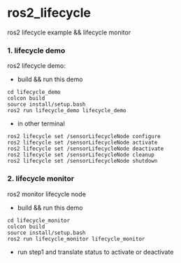 # ros2_lifecycle
ros2 lifecycle example &amp;&amp; lifecycle monitor

### 1. lifecycle demo
ros2 lifecycle demo:
- build && run this demo
```
cd lifecycle_demo
colcon build
source install/setup.bash
ros2 run lifecycle_demo lifecycle_demo
```
- in other terminal
```
ros2 lifecycle set /sensorLifecycleNode configure
ros2 lifecycle set /sensorLifecycleNode activate
ros2 lifecycle set /sensorLifecycleNode deactivate
ros2 lifecycle set /sensorLifecycleNode cleanup
ros2 lifecycle set /sensorLifecycleNode shutdown
```
### 2. lifecycle monitor
ros2 monitor lifecycle node
- build && run this demo
```
cd lifecycle_monitor
colcon build
source install/setup.bash
ros2 run lifecycle_monitor lifecycle_monitor
```
- run step1 and translate status to activate or deactivate